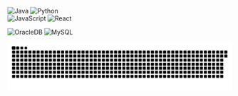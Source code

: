 <!--  ================================== badge ================================================== -->
![Java](https://img.shields.io/badge/Java-adadad?&style=flat&logo=Java&logoColor=f2f2f2)
![Python](https://img.shields.io/badge/Python-0078c2?&style=flat&logo=Python&logoColor=f2f2f2)
<br>
![JavaScript](https://img.shields.io/badge/Javascript-c9b900?&style=flat&logo=JavaScript&logoColor=f2f2f2)
![React](https://img.shields.io/badge/React-262626?style=flat&logo=React&logoColor=f2f2f2)

![OracleDB](https://img.shields.io/badge/Oracle_DB-adadad?&style=flat&logo=Oracle&logoColor=F80000)
![MySQL](https://img.shields.io/badge/MySQL-adadad?style=flat&logo=mysql&logoColor=#000000)

<!--  ================================== snake ================================================== -->
![snake gif](https://github.com/kingdomunder/kingdomunder/blob/output/github-contribution-grid-snake.svg)


<!--  ================================== remark =================================================
![뱃지이름](http://img.shields.io/badge/뱃지이름-배경색?style=for-the-badge&logo=로고이름&logoColor=로고색&link=링크)



-->
